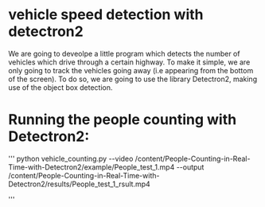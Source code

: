 # vehicle speed detection with detectron2
We are going to deveolpe a little program which detects the number of vehicles which drive through a certain highway.
To make it simple, we are only going to track the vehicles going away (i.e appearing from the bottom of the screen).
To do so, we are going to use the library Detectron2, making use of the object box detection.

# Running the people counting with Detectron2:
'''
    python vehicle_counting.py --video /content/People-Counting-in-Real-Time-with-Detectron2/example/People_test_1.mp4 --output /content/People-Counting-in-Real-Time-with-Detectron2/results/People_test_1_rsult.mp4 

'''
